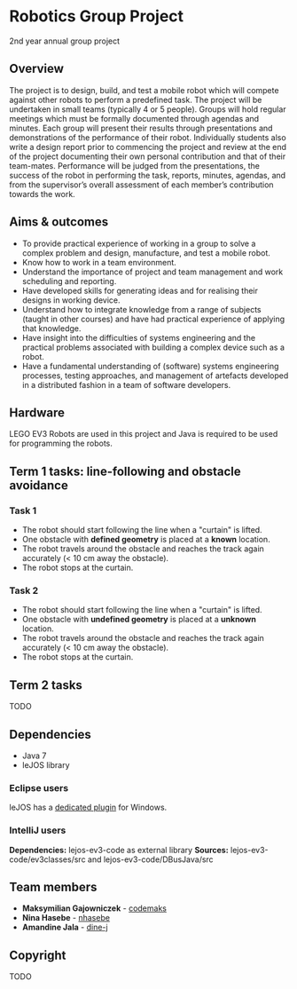 # Robotics Group Project

2nd year annual group project


## Overview

The project is to design, build, and test a mobile robot which will compete against other robots to perform a predefined task. The project will be undertaken in small teams (typically 4 or 5 people). Groups will hold regular meetings which must be formally documented through agendas and minutes. Each group will present their results through presentations and demonstrations of the performance of their robot. Individually students also write a design report prior to commencing the project and review at the end of the project documenting their own personal contribution and that of their team-mates. Performance will be judged from the presentations, the success of the robot in performing the task, reports, minutes, agendas, and from the supervisor’s overall assessment of each member’s contribution towards the work.


## Aims & outcomes

* To provide practical experience of working in a group to solve a complex problem and design, manufacture, and test a mobile robot.
* Know how to work in a team environment.
* Understand the importance of project and team management and work scheduling and reporting.
* Have developed skills for generating ideas and for realising their designs in working device.
* Understand how to integrate knowledge from a range of subjects (taught in other courses) and have had practical experience of applying that knowledge.
* Have insight into the difficulties of systems engineering and the practical problems associated with building a complex device such as a robot.
* Have a fundamental understanding of (software) systems engineering processes, testing approaches, and management of artefacts developed in a distributed fashion in a team of software developers.


## Hardware

LEGO EV3 Robots are used in this project and Java is required to be used for programming the robots.


## Term 1 tasks: line-following and obstacle avoidance

### Task 1

* The robot should start following the line when a "curtain" is lifted.
* One obstacle with **defined geometry** is placed at a **known** location.
* The robot travels around the obstacle and reaches the track again accurately (< 10 cm away the obstacle).
* The robot stops at the curtain.

### Task 2

* The robot should start following the line when a "curtain" is lifted.
* One obstacle with **undefined geometry** is placed at a **unknown** location.
* The robot travels around the obstacle and reaches the track again accurately (< 10 cm away the obstacle).
* The robot stops at the curtain.


## Term 2 tasks

TODO


## Dependencies

* Java 7
* leJOS library

### Eclipse users

leJOS has a [dedicated plugin](https://sourceforge.net/projects/lejos/) for Windows.

### IntelliJ users

**Dependencies:** lejos-ev3-code as external library
**Sources:** lejos-ev3-code/ev3classes/src and lejos-ev3-code/DBusJava/src


## Team members

* **Maksymilian Gajowniczek** - [codemaks](https://github.com/codemaks)
* **Nina Hasebe** - [nhasebe](https://github.com/nhasebe)
* **Amandine Jala** - [dine-j](https://github.com/dine-j)


## Copyright

TODO
